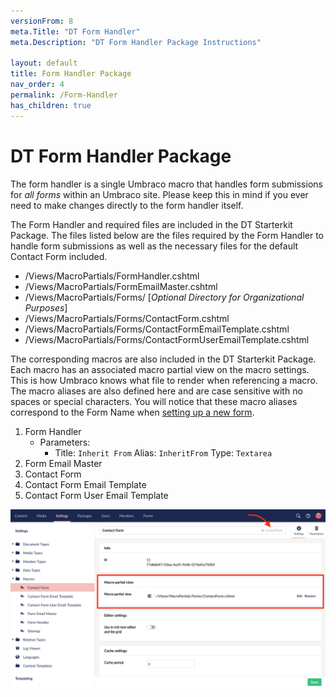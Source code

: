 ```yaml
---
versionFrom: 8
meta.Title: "DT Form Handler"
meta.Description: "DT Form Handler Package Instructions"

layout: default
title: Form Handler Package
nav_order: 4
permalink: /Form-Handler
has_children: true
---
```


# DT Form Handler Package

The form handler is a single Umbraco macro that handles form submissions for *all forms* within an Umbraco site. Please keep this in mind if you ever need to make changes directly to the form handler itself.

The Form Handler and required files are included in the DT Starterkit Package. The files listed below are the files required by the Form Handler to handle form submissions as well as the necessary files for the default Contact Form included.

- /Views/MacroPartials/FormHandler.cshtml
- /Views/MacroPartials/FormEmailMaster.cshtml
- /Views/MacroPartials/Forms/ [*Optional Directory for Organizational Purposes*]
- /Views/MacroPartials/Forms/ContactForm.cshtml
- /Views/MacroPartials/Forms/ContactFormEmailTemplate.cshtml
- /Views/MacroPartials/Forms/ContactFormUserEmailTemplate.cshtml

The corresponding macros are also included in the DT Starterkit Package. Each macro has an associated macro partial view on the macro settings. This is how Umbraco knows what file to render when referencing a macro. The macro aliases are also defined here and are case sensitive with no spaces or special characters. You will notice that these macro aliases correspond to the Form Name when [setting up a new form](Using-The-Form-Handler.md#setup-a-new-form).

1. Form Handler
    - Parameters: 
      - Title: `Inherit From` Alias: `InheritFrom` Type: `Textarea`
2. Form Email Master
3. Contact Form
4. Contact Form Email Template
5. Contact Form User Email Template

![Contact Form Macro Settings](images/v8/contact-form-macro-settings.png)